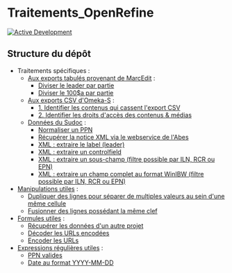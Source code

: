 # Traitements_OpenRefine

[![Active Development](https://img.shields.io/badge/Maintenance%20Level-Actively%20Developed-brightgreen.svg)](https://gist.github.com/cheerfulstoic/d107229326a01ff0f333a1d3476e068d)

## Structure du dépôt

* Traitements spécifiques :
  * [Aux exports tabulés provenant de MarcEdit](./MarcEdit_exports/README.md) :
    * [Diviser le leader par partie](./MarcEdit_exports/README.md#diviser-le-leader-par-partie)
    * [Diviser le 100$a par partie](./MarcEdit_exports/README.md#diviser-le-100a-par-partie)
  * [Aux exports CSV d'Omeka-S](./Omeka/README.md) :
    * [1. Identifier les contenus qui cassent l'export CSV](./Omeka/README.md#1-identifier-les-contenus-qui-cassent-lexport-csv)
    * [2. Identifier les droits d'accès des contenus & médias](./Omeka/README.md#2-identifier-les-droits-daccès-des-contenus--médias)
  * [Données du Sudoc](./Sudoc/README.md) :
    * [Normaliser un PPN](./Sudoc/README.md#normaliser-un-ppn)
    * [Récupérer la notice XML via le webservice de l'Abes](./Sudoc/README.md#récupérer-la-notice-xml-via-le-webservice-de-labes)
    * [XML : extraire le label (leader)](./Sudoc/README.md#xml--extraire-le-label-leader)
    * [XML : extraire un controlfield](./Sudoc/README.md#xml--extraire-un-controlfield)
    * [XML : extraire un sous-champ (filtre possible par ILN, RCR ou EPN)](./Sudoc/README.md#xml--extraire-un-sous-champ-filtre-possible-par-iln-rcr-ou-epn)
    * [XML : extraire un champ complet au format WinIBW (filtre possible par ILN, RCR ou EPN)](./Sudoc/README.md#xml--extraire-un-champ-complet-au-format-winibw-filtre-possible-par-iln-rcr-ou-epn)
* [Manipulations utiles](./manipulations_utiles.md) :
  * [Dupliquer des lignes pour séparer de multiples valeurs au sein d'une même cellule](./manipulations_utiles.md#dupliquer-des-lignes-pour-séparer-de-multiples-valeurs-au-sein-dune-même-cellule)
  * [Fusionner des lignes possédant la même clef](./manipulations_utiles.md#fusionner-des-lignes-possédant-la-même-clef)
* [Formules utiles](./formules_utiles.md) :
  * [Récupérer les données d'un autre projet](./formules_utiles.md#récupérer-les-données-dun-autre-projet)
  * [Décoder les URLs encodées](./formules_utiles.md#décoder-les-urls-encodées)
  * [Encoder les URLs](./formules_utiles.md#encoder-les-urls)
* [Expressions régulières utiles](./expressions_regulieres_utiles.md) :
  * [PPN valides](./expressions_regulieres_utiles.md#ppn-valides)
  * [Date au format YYYY-MM-DD](./expressions_regulieres_utiles.md#date-au-format-yyyy-mm-dd)
  